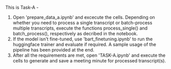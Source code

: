 This is Task-A -
1. Open 'prepare_data_a.ipynb' and excecute the cells. Depending on whether you need to process a single transcript or batch-process multiple transcripts, execute the functions process_single() and batch_process(), respectively as decribed in the notebook.
2. If the model isn't fine-tuned, use 'bart_finetuning.ipynb' to run the huggingface trainer and evaluate if required. A sample usage of the pipeline has been provided at the end.
3. After all the requirements are met, open 'TASK-A.ipynb' and execute the cells to generate and save a meeting minute for processed transcript(s).
